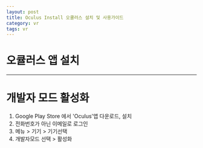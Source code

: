 ```yaml
---
layout: post
title: Oculus Install 오큘러스 설치 및 사용가이드
category: vr
tags: vr
---
```


# 오큘러스 앱 설치

---

# 개발자 모드 활성화
1. Google Play Store 에서 'Oculus'앱 다운로드, 설치
1. 전화번호가 아닌 이메일로 로그인
1. 메뉴 > 기기 > 기기선택
1. 개발자모드 선택 > 활성화
